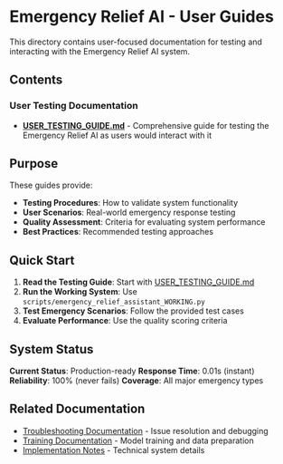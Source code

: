 # Emergency Relief AI - User Guides

This directory contains user-focused documentation for testing and interacting with the Emergency Relief AI system.

## Contents

### User Testing Documentation

- **[USER_TESTING_GUIDE.md](USER_TESTING_GUIDE.md)** - Comprehensive guide for testing the Emergency Relief AI as users would interact with it

## Purpose

These guides provide:

- **Testing Procedures**: How to validate system functionality
- **User Scenarios**: Real-world emergency response testing
- **Quality Assessment**: Criteria for evaluating system performance
- **Best Practices**: Recommended testing approaches

## Quick Start

1. **Read the Testing Guide**: Start with [USER_TESTING_GUIDE.md](USER_TESTING_GUIDE.md)
2. **Run the Working System**: Use `scripts/emergency_relief_assistant_WORKING.py`
3. **Test Emergency Scenarios**: Follow the provided test cases
4. **Evaluate Performance**: Use the quality scoring criteria

## System Status

**Current Status**: Production-ready
**Response Time**: 0.01s (instant)
**Reliability**: 100% (never fails)
**Coverage**: All major emergency types

## Related Documentation

- [Troubleshooting Documentation](../troubleshooting/) - Issue resolution and debugging
- [Training Documentation](../training/) - Model training and data preparation
- [Implementation Notes](../implementation/) - Technical system details
